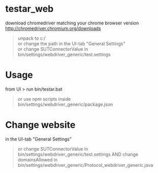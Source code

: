 # testar_web

download chromedriver matching your chrome browser version
http://chromedriver.chromium.org/downloads
> unpack to c:/\
> or change the path in the UI-tab "General Settings"\
> or change SUTConnectorValue in bin/settings/webdriver_generic/test.settings

# Usage
from UI > run bin/testar.bat
> or use npm scripts inside bin/settings/webdriver_generic/package.json

# Change website
in the UI-tab "General Settings"
> or change SUTConnectorValue in bin/settings/webdriver_generic/test.settings
AND change domainsAllowed in bin/settings/webdriver_generic/Protocol_webdriver_generic.java

